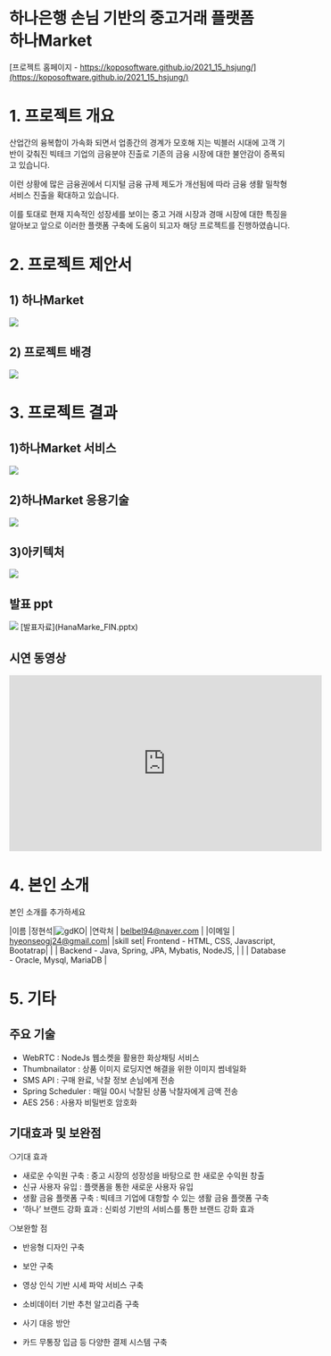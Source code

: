 # 하나은행 손님 기반의 중고거래 플랫폼 <br> 하나Market
[프로젝트 홈페이지 - https://koposoftware.github.io/2021_15_hsjung/](https://koposoftware.github.io/2021_15_hsjung/)

# 1. 프로젝트 개요
산업간의 융복합이 가속화 되면서 업종간의 경계가 모호해 지는 빅블러 시대에 고객 기반이 갖춰진 빅테크 기업의 금융분야 진출로 기존의 금융 시장에 대한 불안감이 증폭되고 있습니다. 

이런 상황에 많은 금융권에서 디지털 금융 규제 제도가 개선됨에 따라 금융 생활 밀착형 서비스 진출을 확대하고 있습니다.

이를 토대로 현재 지속적인 성장세를 보이는 중고 거래 시장과 경매 시장에 대한 특징을 알아보고 앞으로 이러한 플랫폼 구축에 도움이 되고자 해당 프로젝트를 진행하였솝니다.

# 2. 프로젝트 제안서
##  1) 하나Market
   <img src="1.JPG"/>
   
##  2) 프로젝트 배경
   <img src="2.JPG"/>
   
# 3. 프로젝트 결과

##  1)하나Market 서비스
   <img src="4.JPG"/>
   
##  2)하나Market 응용기술
   <img src="5.JPG"/>
   
##  3)아키텍처
   <img src="6.JPG"/>
   
## 발표 ppt 
   <img src="ppt.jpg"/>
   [발표자료](HanaMarke_FIN.pptx)<br>

## 시연 동영상 

<iframe width="560" height="315" src="https://www.youtube.com/embed/545i6T03EvU" title="YouTube video player" frameborder="0" allow="accelerometer; autoplay; clipboard-write; encrypted-media; gyroscope; picture-in-picture" allowfullscreen></iframe>

# 4. 본인 소개

본인 소개를 추가하세요

|이름 |정현석|![gdKO](/face.jpg)|
|연락처 | belbel94@naver.com | 
|이메일 | hyeonseogj24@gmail.com|
|skill set| Frontend - HTML, CSS, Javascript, Bootatrap|
| | Backend - Java, Spring, JPA, Mybatis, NodeJS, |
| | Database - Oracle, Mysql, MariaDB |



# 5. 기타
## 주요 기술
- WebRTC : NodeJs 웹소켓을 활용한 화상채팅 서비스
- Thumbnailator : 상품 이미지 로딩지연 해결을 위한 이미지 썸네일화
- SMS API : 구매 완료, 낙찰 정보 손님에게 전송
- Spring Scheduler : 매일 00시 낙찰된 상품 낙찰자에게 금액 전송
- AES 256 : 사용자 비밀번호 암호화

## 기대효과 및 보완점
❍기대 효과
 - 새로운 수익원 구축 : 중고 시장의 성장성을 바탕으로 한 새로운 수익원 창출
 - 신규 사용자 유입 : 플랫폼을 통한 새로운 사용자 유입
 - 생활 금융 플랫폼 구축 : 빅테크 기업에 대항할 수 있는 생활 금융 플랫폼 구축
 - ‘하나’ 브랜드 강화 효과 : 신뢰성 기반의 서비스를 통한 브랜드 강화 효과

❍보완할 점
 - 반응형 디자인 구축
 - 보안 구축
 - 영상 인식 기반 시세 파악 서비스 구축

 - 소비데이터 기반 추천 알고리즘 구축
 - 사기 대응 방안
 - 카드 무통장 입금 등 다양한 결제 시스템 구축


 
